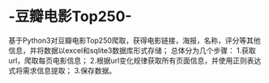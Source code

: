 # -豆瓣电影Top250-
基于Python3对豆瓣电影Top250爬取，获得电影链接，海报，名称，评分等其他信息，并将数据以excel和sqlite3数据库形式存储；
总体分为几个步骤：
1.获取url，爬取每页电影信息；
2.根据url变化规律获取所有页面信息，并使用正则表达式将需求信息提取；
3.保存数据。

